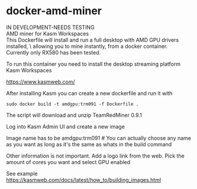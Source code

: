 # docker-amd-miner
IN DEVELOPMENT-NEEDS TESTING\
AMD miner for Kasm Workspaces\
This Dockerfile will install and run a full desktop with AMD GPU drivers installed, \ 
allowing you to mine instantly, from a docker container. \
Currently only RX580 has been tested.

To run this container you need to install the desktop streaming platform Kasm Workspaces

https://www.kasmweb.com/

After installing Kasm you can create a new dockerfile and run it with

`sudo docker build -t amdgpu:trm091 -f Dockerfile .`

The script will download and unzip TeamRedMiner 0.9.1

Log into Kasm Admin UI and create a new image

Image name has to be amdgpu:trm091 # You can actually choose any name as you want as long as it's the same as whats in the build command

Other information is not important. Add a logo link from the web. Pick the amount of cores you want and select GPU enabled

See example https://kasmweb.com/docs/latest/how_to/building_images.html

